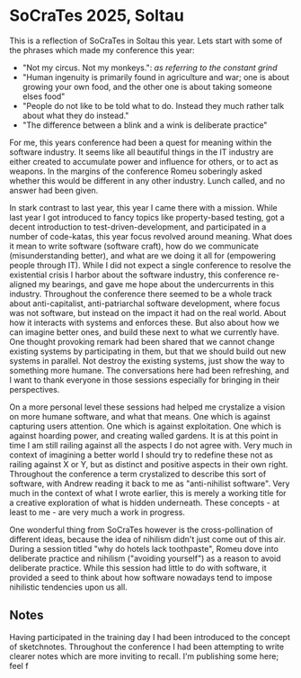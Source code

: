 SoCraTes 2025, Soltau
====

This is a reflection of SoCraTes in Soltau this year. Lets start with some of the phrases which made my conference this year:

- "Not my circus. Not my monkeys.": *as referring to the constant grind*
- "Human ingenuity is primarily found in agriculture and war; one is about growing your own food, and the other one is about taking someone elses food"
- "People do not like to be told what to do. Instead they much rather talk about what they do instead."
- "The difference between a blink and a wink is deliberate practice"

For me, this years conference had been a quest for meaning within the software industry. It seems like all beautiful things in the IT industry are either created to accumulate power and influence for others, or to act as weapons. In the margins of the conference Romeu soberingly asked whether this would be different in any other industry. Lunch called, and no answer had been given.

In stark contrast to last year, this year I came there with a mission. While last year I got introduced to fancy topics like property-based testing, got a decent introduction to test-driven-development, and participated in a number of code-katas, this year focus revolved around meaning. What does it mean to write software (software craft), how do we communicate (misunderstanding better), and what are we doing it all for (empowering people through IT). While I did not expect a single conference to resolve the existential crisis I harbor about the software industry, this conference re-aligned my bearings, and gave me hope about the undercurrents in this industry. Throughout the conference there seemed to be a whole track about anti-capitalist, anti-patriarchal software development, where focus was not software, but instead on the impact it had on the real world. About how it interacts with systems and enforces these. But also about how we can imagine better ones, and build these next to what we currently have. One thought provoking remark had been shared that we cannot change existing systems by participating in them, but that we should build out new systems in parallel. Not destroy the existing systems, just show the way to something more humane. The conversations here had been refreshing, and I want to thank everyone in those sessions especially for bringing in their perspectives.

On a more personal level these sessions had helped me crystalize a vision on more humane software, and what that means. One which is against capturing users attention. One which is against exploitation. One which is against hoarding power, and creating walled gardens. It is at this point in time I am still railing against all the aspects I do not agree with. Very much in context of imagining a better world I should try to redefine these not as railing against X or Y, but as distinct and positive aspects in their own right. Throughout the conference a term crystalized to describe this sort of software, with Andrew reading it back to me as "anti-nihilist software". Very much in the context of what I wrote earlier, this is merely a working title for a creative exploration of what is hidden underneath. These concepts - at least to me - are very much a work in progress.

One wonderful thing from SoCraTes however is the cross-pollination of different ideas, because the idea of nihilism didn't just come out of this air. During a session titled "why do hotels lack toothpaste", Romeu dove into deliberate practice and nihilism ("avoiding yourself") as a reason to avoid deliberate practice. While this session had little to do with software, it provided a seed to think about how software nowadays tend to impose nihilistic tendencies upon us all.


## Notes
Having participated in the training day I had been introduced to the concept of sketchnotes. Throughout the conference I had been attempting to write clearer notes which are more inviting to recall. I'm publishing some here; feel f